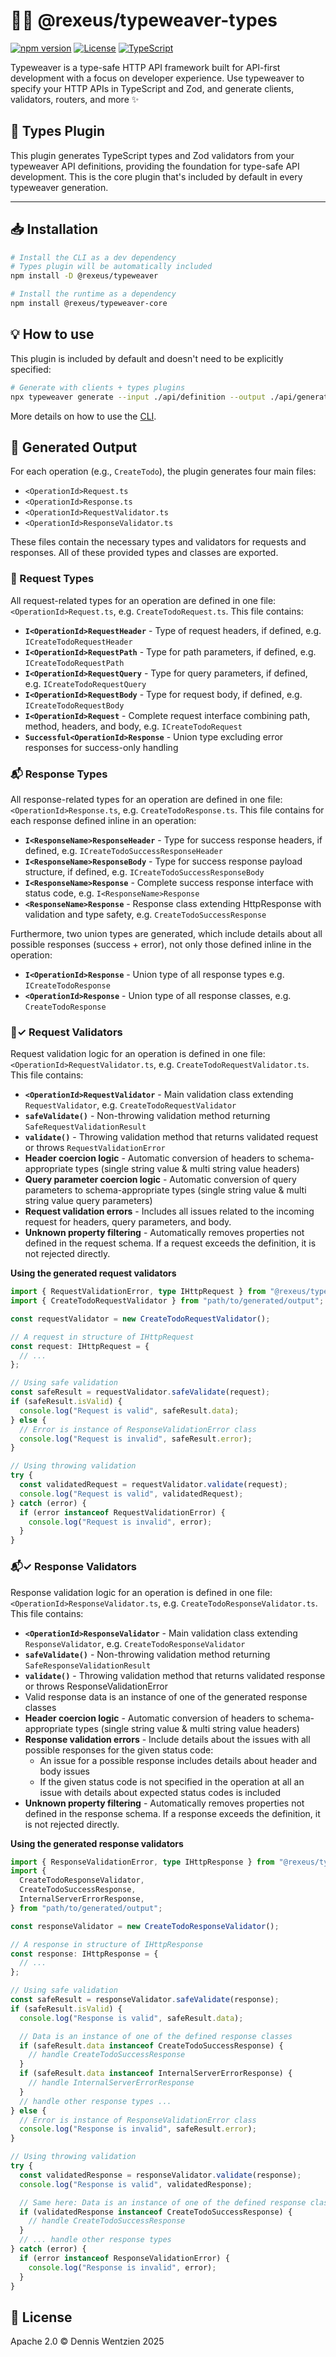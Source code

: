 # 🧵✨ @rexeus/typeweaver-types

[![npm version](https://img.shields.io/npm/v/@rexeus/typeweaver-types.svg)](https://www.npmjs.com/package/@rexeus/typeweaver-types)
[![License](https://img.shields.io/badge/License-Apache%202.0-blue.svg)](https://opensource.org/licenses/Apache-2.0)
[![TypeScript](https://img.shields.io/badge/TypeScript-Ready-blue.svg)](https://www.typescriptlang.org/)

Typeweaver is a type-safe HTTP API framework built for API-first development with a focus on
developer experience. Use typeweaver to specify your HTTP APIs in TypeScript and Zod, and generate
clients, validators, routers, and more ✨

## 📝 Types Plugin

This plugin generates TypeScript types and Zod validators from your typeweaver API definitions,
providing the foundation for type-safe API development. This is the core plugin that's included by
default in every typeweaver generation.

---

## 📥 Installation

```bash
# Install the CLI as a dev dependency
# Types plugin will be automatically included
npm install -D @rexeus/typeweaver

# Install the runtime as a dependency
npm install @rexeus/typeweaver-core
```

## 💡 How to use

This plugin is included by default and doesn't need to be explicitly specified:

```bash
# Generate with clients + types plugins
npx typeweaver generate --input ./api/definition --output ./api/generated --plugins clients
```

More details on how to use the [CLI](../cli/README.md#️-cli).

## 📂 Generated Output

For each operation (e.g., `CreateTodo`), the plugin generates four main files:

- `<OperationId>Request.ts`
- `<OperationId>Response.ts`
- `<OperationId>RequestValidator.ts`
- `<OperationId>ResponseValidator.ts`

These files contain the necessary types and validators for requests and responses. All of these
provided types and classes are exported.

### 📨 Request Types

All request-related types for an operation are defined in one file: `<OperationId>Request.ts`, e.g.
`CreateTodoRequest.ts`. This file contains:

- **`I<OperationId>RequestHeader`** - Type of request headers, if defined, e.g.
  `ICreateTodoRequestHeader`
- **`I<OperationId>RequestPath`** - Type for path parameters, if defined, e.g.
  `ICreateTodoRequestPath`
- **`I<OperationId>RequestQuery`** - Type for query parameters, if defined, e.g.
  `ICreateTodoRequestQuery`
- **`I<OperationId>RequestBody`** - Type for request body, if defined, e.g. `ICreateTodoRequestBody`
- **`I<OperationId>Request`** - Complete request interface combining path, method, headers, and
  body, e.g. `ICreateTodoRequest`
- **`Successful<OperationId>Response`** - Union type excluding error responses for success-only
  handling

### 📬 Response Types

All response-related types for an operation are defined in one file: `<OperationId>Response.ts`,
e.g. `CreateTodoResponse.ts`. This file contains for each response defined inline in an operation:

- **`I<ResponseName>ResponseHeader`** - Type for success response headers, if defined, e.g.
  `ICreateTodoSuccessResponseHeader`
- **`I<ResponseName>ResponseBody`** - Type for success response payload structure, if defined, e.g.
  `ICreateTodoSuccessResponseBody`
- **`I<ResponseName>Response`** - Complete success response interface with status code, e.g.
  `I<ResponseName>Response`
- **`<ResponseName>Response`** - Response class extending HttpResponse with validation and type
  safety, e.g. `CreateTodoSuccessResponse`

Furthermore, two union types are generated, which include details about all possible responses
(success + error), not only those defined inline in the operation:

- **`I<OperationId>Response`** - Union type of all response types e.g. `ICreateTodoResponse`
- **`<OperationId>Response`** - Union type of all response classes, e.g. `CreateTodoResponse`

### 📨✓ Request Validators

Request validation logic for an operation is defined in one file:
`<OperationId>RequestValidator.ts`, e.g. `CreateTodoRequestValidator.ts`. This file contains:

- **`<OperationId>RequestValidator`** - Main validation class extending `RequestValidator`, e.g.
  `CreateTodoRequestValidator`
- **`safeValidate()`** - Non-throwing validation method returning `SafeRequestValidationResult`
- **`validate()`** - Throwing validation method that returns validated request or throws
  `RequestValidationError`
- **Header coercion logic** - Automatic conversion of headers to schema-appropriate types (single
  string value & multi string value headers)
- **Query parameter coercion logic** - Automatic conversion of query parameters to
  schema-appropriate types (single string value & multi string value query parameters)
- **Request validation errors** - Includes all issues related to the incoming request for headers,
  query parameters, and body.
- **Unknown property filtering** - Automatically removes properties not defined in the request
  schema. If a request exceeds the definition, it is not rejected directly.

**Using the generated request validators**

```typescript
import { RequestValidationError, type IHttpRequest } from "@rexeus/typeweaver-core";
import { CreateTodoRequestValidator } from "path/to/generated/output";

const requestValidator = new CreateTodoRequestValidator();

// A request in structure of IHttpRequest
const request: IHttpRequest = {
  // ...
};

// Using safe validation
const safeResult = requestValidator.safeValidate(request);
if (safeResult.isValid) {
  console.log("Request is valid", safeResult.data);
} else {
  // Error is instance of ResponseValidationError class
  console.log("Request is invalid", safeResult.error);
}

// Using throwing validation
try {
  const validatedRequest = requestValidator.validate(request);
  console.log("Request is valid", validatedRequest);
} catch (error) {
  if (error instanceof RequestValidationError) {
    console.log("Request is invalid", error);
  }
}
```

### 📬✓ Response Validators

Response validation logic for an operation is defined in one file:
`<OperationId>ResponseValidator.ts`, e.g. `CreateTodoResponseValidator.ts`. This file contains:

- **`<OperationId>ResponseValidator`** - Main validation class extending `ResponseValidator`, e.g.
  `CreateTodoResponseValidator`
- **`safeValidate()`** - Non-throwing validation method returning `SafeResponseValidationResult`
- **`validate()`** - Throwing validation method that returns validated response or throws
  ResponseValidationError
- Valid response data is an instance of one of the generated response classes
- **Header coercion logic** - Automatic conversion of headers to schema-appropriate types (single
  string value & multi string value headers)
- **Response validation errors** - Include details about the issues with all possible responses for
  the given status code:
  - An issue for a possible response includes details about header and body issues
  - If the given status code is not specified in the operation at all an issue with details about
    expected status codes is included
- **Unknown property filtering** - Automatically removes properties not defined in the response
  schema. If a response exceeds the definition, it is not rejected directly.

**Using the generated response validators**

```typescript
import { ResponseValidationError, type IHttpResponse } from "@rexeus/typeweaver-core";
import {
  CreateTodoResponseValidator,
  CreateTodoSuccessResponse,
  InternalServerErrorResponse,
} from "path/to/generated/output";

const responseValidator = new CreateTodoResponseValidator();

// A response in structure of IHttpResponse
const response: IHttpResponse = {
  // ...
};

// Using safe validation
const safeResult = responseValidator.safeValidate(response);
if (safeResult.isValid) {
  console.log("Response is valid", safeResult.data);

  // Data is an instance of one of the defined response classes
  if (safeResult.data instanceof CreateTodoSuccessResponse) {
    // handle CreateTodoSuccessResponse
  }
  if (safeResult.data instanceof InternalServerErrorResponse) {
    // handle InternalServerErrorResponse
  }
  // handle other response types ...
} else {
  // Error is instance of ResponseValidationError class
  console.log("Response is invalid", safeResult.error);
}

// Using throwing validation
try {
  const validatedResponse = responseValidator.validate(response);
  console.log("Response is valid", validatedResponse);

  // Same here: Data is an instance of one of the defined response classes
  if (validatedResponse instanceof CreateTodoSuccessResponse) {
    // handle CreateTodoSuccessResponse
  }
  // ... handle other response types
} catch (error) {
  if (error instanceof ResponseValidationError) {
    console.log("Response is invalid", error);
  }
}
```

## 📄 License

Apache 2.0 © Dennis Wentzien 2025
